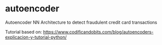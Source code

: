 # autoencoder
Autoencoder NN Architecture to detect fraudulent credit card transactions

Tutorial based on: https://www.codificandobits.com/blog/autoencoders-explicacion-y-tutorial-python/

